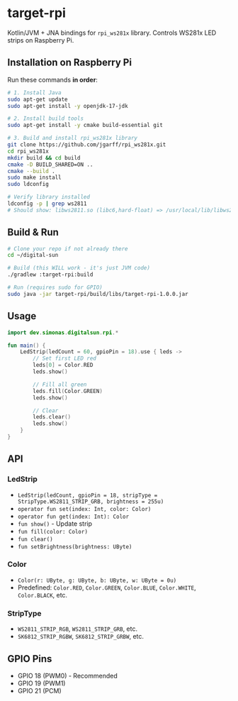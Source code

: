 # target-rpi

Kotlin/JVM + JNA bindings for `rpi_ws281x` library. Controls WS281x LED strips on Raspberry Pi.

## Installation on Raspberry Pi

Run these commands **in order**:

```bash
# 1. Install Java
sudo apt-get update
sudo apt-get install -y openjdk-17-jdk

# 2. Install build tools
sudo apt-get install -y cmake build-essential git

# 3. Build and install rpi_ws281x library
git clone https://github.com/jgarff/rpi_ws281x.git
cd rpi_ws281x
mkdir build && cd build
cmake -D BUILD_SHARED=ON ..
cmake --build .
sudo make install
sudo ldconfig

# Verify library installed
ldconfig -p | grep ws2811
# Should show: libws2811.so (libc6,hard-float) => /usr/local/lib/libws2811.so
```

## Build & Run

```bash
# Clone your repo if not already there
cd ~/digital-sun

# Build (this WILL work - it's just JVM code)
./gradlew :target-rpi:build

# Run (requires sudo for GPIO)
sudo java -jar target-rpi/build/libs/target-rpi-1.0.0.jar
```

## Usage

```kotlin
import dev.simonas.digitalsun.rpi.*

fun main() {
    LedStrip(ledCount = 60, gpioPin = 18).use { leds ->
        // Set first LED red
        leds[0] = Color.RED
        leds.show()

        // Fill all green
        leds.fill(Color.GREEN)
        leds.show()

        // Clear
        leds.clear()
        leds.show()
    }
}
```

## API

### LedStrip
- `LedStrip(ledCount, gpioPin = 18, stripType = StripType.WS2811_STRIP_GRB, brightness = 255u)`
- `operator fun set(index: Int, color: Color)`
- `operator fun get(index: Int): Color`
- `fun show()` - Update strip
- `fun fill(color: Color)`
- `fun clear()`
- `fun setBrightness(brightness: UByte)`

### Color
- `Color(r: UByte, g: UByte, b: UByte, w: UByte = 0u)`
- Predefined: `Color.RED`, `Color.GREEN`, `Color.BLUE`, `Color.WHITE`, `Color.BLACK`, etc.

### StripType
- `WS2811_STRIP_RGB`, `WS2811_STRIP_GRB`, etc.
- `SK6812_STRIP_RGBW`, `SK6812_STRIP_GRBW`, etc.

## GPIO Pins
- GPIO 18 (PWM0) - Recommended
- GPIO 19 (PWM1)
- GPIO 21 (PCM)
